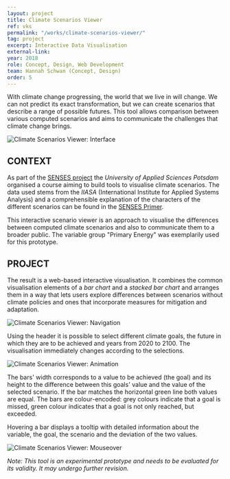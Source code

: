 ```yaml
---
layout: project
title: Climate Scenarios Viewer
ref: vks
permalink: "/works/climate-scenarios-viewer/"
tag: project
excerpt: Interactive Data Visualisation
external-link:
year: 2018
role: Concept, Design, Web Development
team: Hannah Schwan (Concept, Design)
order: 5
---
```


With climate change progressing, the world that we live in will change. We can not predict its exact transformation, but we can create scenarios that describe a range of possible futures. This tool allows comparison between various computed scenarios and aims to communicate the challenges that climate change brings.

![Climate Scenarios Viewer: Interface]({{site.baseurl}}/img/vks_opener.png)

## CONTEXT
As part of the [SENSES project](http://senses-project.org/) the _University of Applied Sciences Potsdam_ organised a course aiming to build tools to visualise climate scenarios. The data used stems from the _IIASA_ (International Institute for Applied Systems Analysis) and a comprehensible explanation of the characters of the different scenarios can be found in the [SENSES Primer](https://climatescenario.org/primer/).

This interactive scenario viewer is an approach to visualise the differences between computed climate scenarios and also to communicate them to a broader public. The variable group "Primary Energy" was exemplarily used for this prototype.

## PROJECT
The result is a web-based interactive visualisation. It combines the common visualisation elements of a _bar chart_ and a _stacked bar chart_ and arranges them in a way that lets users explore differences between scenarios without climate policies and ones that incorporate measures for mitigation and adaptation.

![Climate Scenarios Viewer: Navigation]({{site.baseurl}}/img/vks_nav.png)

Using the header it is possible to select different climate goals, the future in which they are to be achieved and years from 2020 to 2100. The visualisation immediately changes according to the selections.

![Climate Scenarios Viewer: Animation]({{site.baseurl}}/img/vks_animation.gif)

The bars' width corresponds to a value to be achieved (the goal) and its height to the difference between this goals' value and the value of the selected scenario. If the bar matches the horizontal green line both values are equal. The bars are colour-encoded: grey colours indicate that a goal is missed, green colour indicates that a goal is not only reached, but exceeded.

Hovering a bar displays a tooltip with detailed information about the variable, the goal, the scenario and the deviation of the two values.

![Climate Scenarios Viewer: Mouseover]({{site.baseurl}}/img/vks_mouseover_closeup.png)

_Note: This tool is an experimental prototype and needs to be evaluated for its validity. It may undergo further revision._
